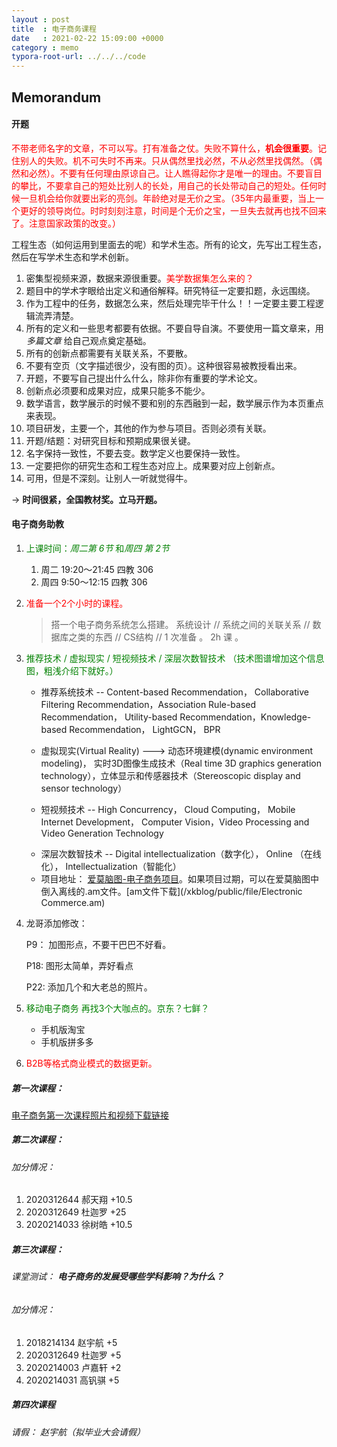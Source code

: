 ```yaml
---
layout : post
title  : 电子商务课程
date   : 2021-02-22 15:09:00 +0000
category : memo
typora-root-url: ../../../code
---
```


## Memorandum

#### 开题

<font color='red'>不带老师名字的文章，不可以写。打有准备之仗。失败不算什么，**机会很重要**。记住别人的失败。机不可失时不再来。只从偶然里找必然，不从必然里找偶然。（偶然和必然）。不要有任何理由原谅自己。让人瞧得起你才是唯一的理由。不要盲目的攀比，不要拿自己的短处比别人的长处，用自己的长处带动自己的短处。任何时候一旦机会给你就要出彩的亮剑。年龄绝对是无价之宝。（35年内最重要，当上一个更好的领导岗位。时时刻刻注意，时间是个无价之宝，一旦失去就再也找不回来了。注意国家政策的改变。）</font>



工程生态（如何运用到里面去的呢）和学术生态。所有的论文，先写出工程生态，然后在写学术生态和学术创新。

1. 密集型视频来源，数据来源很重要。<font color='red'>美学数据集怎么来的？</font>
2. 题目中的学术字眼给出定义和通俗解释。研究特征一定要扣题，永远围绕。
3. 作为工程中的任务，数据怎么来，然后处理完毕干什么！！一定要主要工程逻辑流弄清楚。
4. 所有的定义和一些思考都要有依据。不要自导自演。不要使用一篇文章来，用*多篇文章* 给自己观点奠定基础。
5. 所有的创新点都需要有关联关系，不要散。
6. 不要有空页（文字描述很少，没有图的页）。这种很容易被教授看出来。
7. 开题，不要写自己提出什么什么，除非你有重要的学术论文。
8. 创新点必须要和成果对应，成果只能多不能少。
9. 数学语言，数学展示的时候不要和别的东西融到一起，数学展示作为本页重点来表现。
10. 项目研发，主要一个，其他的作为参与项目。否则必须有关联。
11. 开题/结题：对研究目标和预期成果很关键。
12. 名字保持一致性，不要去变。数学定义也要保持一致性。
13. 一定要把你的研究生态和工程生态对应上。成果要对应上创新点。
14. 可用，但是不深刻。让别人一听就觉得牛。

-> **时间很紧，全国教材奖。立马开题。**

#### 电子商务助教

1. <font color='green'>上课时间：*周二第 6节* 和*周四 第 2节* </font>

   1. 周二 19:20～21:45  四教 306
   2. 周四  9:50～12:15   四教 306

2. <font color='red'>准备一个2个小时的课程。</font>

   > 搭一个电子商务系统怎么搭建。 系统设计 // 系统之间的关联关系 // 数据库之类的东西 // CS结构 // 1 次准备 。 2h 课 。

3. <font color='green'>推荐技术 / 虚拟现实 / 短视频技术 / 深层次数智技术 （技术图谱增加这个信息图，粗浅介绍下就好。）</font>

   * 推荐系统技术 -- Content-based Recommendation， Collaborative Filtering Recommendation，Association Rule-based Recommendation， Utility-based Recommendation，Knowledge-based Recommendation， LightGCN， BPR

   * 虚拟现实(Virtual Reality) --->  动态环境建模(dynamic environment modeling)， 实时3D图像生成技术（Real time 3D graphics generation technology），立体显示和传感器技术（Stereoscopic display and sensor technology）

   * 短视频技术 -- High Concurrency， Cloud Computing， Mobile Internet Development， Computer Vision，Video Processing and Video Generation Technology

   - 深层次数智技术 -- Digital intellectualization（数字化）， Online （在线化）， Intellectualization（智能化）
   - 项目地址： [爱莫脑图-电子商务项目](https://mind.airmore.cn/doc/7311950367)。如果项目过期，可以在爱莫脑图中倒入离线的.am文件。[am文件下载](/xkblog/public/file/Electronic Commerce.am)

4. 龙哥添加修改：

   P9： 加图形点，不要干巴巴不好看。

   P18:  图形太简单，弄好看点

   P22:  添加几个和大老总的照片。

5. <font color='green'>移动电子商务 再找3个大咖点的。京东？七鲜？</font>

   - 手机版淘宝 
   - 手机版拼多多

1. <font color='red'>B2B等格式商业模式的数据更新。</font> 

##### 第一次课程：

[电子商务第一次课程照片和视频下载链接](https://cloud.tsinghua.edu.cn/f/e9e76a8133cc483fb1c4/?dl=1)

##### 第二次课程：

###### 加分情况：

1. 2020312644 郝天翔 +10.5
2. 2020312649 杜迦罗 +25
3. 2020214033 徐树皓 +10.5

##### 第三次课程：

###### 课堂测试： ***电子商务的发展受哪些学科影响？为什么？***

###### 加分情况：

1. 2018214134 赵宇航 +5
2. 2020312649 杜迦罗 +5
3. 2020214003 卢嘉轩 +2
4. 2020214031 高钒骐 +5

##### 第四次课程

###### 请假： 赵宇航（拟毕业大会请假）






